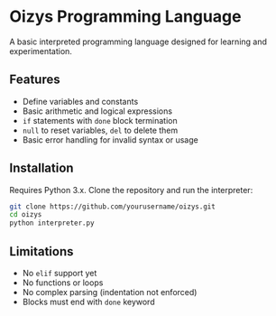 # Oizys Programming Language

A basic interpreted programming language designed for learning and experimentation.

## Features

- Define variables and constants  
- Basic arithmetic and logical expressions  
- `if` statements with `done` block termination  
- `null` to reset variables, `del` to delete them  
- Basic error handling for invalid syntax or usage

## Installation

Requires Python 3.x. Clone the repository and run the interpreter:

```bash
git clone https://github.com/yourusername/oizys.git
cd oizys
python interpreter.py
```

## Limitations

- No `elif` support yet
- No functions or loops
- No complex parsing (indentation not enforced)
- Blocks must end with `done` keyword